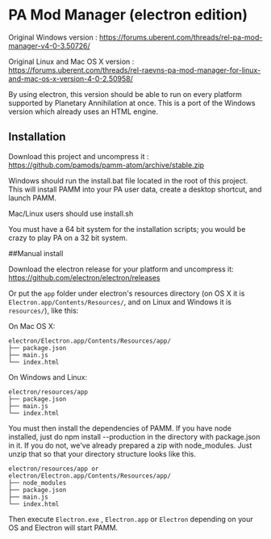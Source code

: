 # PA Mod Manager (electron edition)

Original Windows version : https://forums.uberent.com/threads/rel-pa-mod-manager-v4-0-3.50726/

Original Linux and Mac OS X version : https://forums.uberent.com/threads/rel-raevns-pa-mod-manager-for-linux-and-mac-os-x-version-4-0-2.50958/

By using electron, this version should be able to run on every platform supported by Planetary Annihilation at once.
This is a port of the Windows version which already uses an HTML engine.

## Installation

Download this project and uncompress it : 
https://github.com/pamods/pamm-atom/archive/stable.zip

Windows should run the install.bat file located in the root of this project. 
This will install PAMM into your PA user data, create a desktop shortcut, and launch PAMM.

Mac/Linux users should use install.sh

You must have a 64 bit system for the installation scripts; you would be crazy to play PA on a 32 bit system.

##Manual install

Download the electron release for your platform and uncompress it: 
https://github.com/electron/electron/releases

Or put the `app` folder under electron's resources directory (on OS X it is `Electron.app/Contents/Resources/`, and on Linux and Windows it is `resources/`), like this:

On Mac OS X:

```text
electron/Electron.app/Contents/Resources/app/
├── package.json
├── main.js
└── index.html
```

On Windows and Linux:

```text
electron/resources/app
├── package.json
├── main.js
└── index.html
```

You must then install the dependencies of PAMM. If you have node installed, just do npm install --production in the directory with package.json in it. If you do not, we've already prepared a zip with node_modules. Just unzip that so that your directory structure looks like this.

```text
electron/resources/app or electron/Electron.app/Contents/Resources/app/
├── node_modules
├── package.json
├── main.js
└── index.html
```

Then execute `Electron.exe` , `Electron.app` or `Electron` depending on your OS and Electron will start PAMM.
